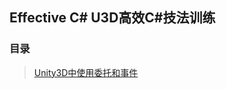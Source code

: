 ## Effective C# U3D高效C#技法训练  

### 目录  
> [Unity3D中使用委托和事件](https://github.com/XINCGer/Unity3DTraining/tree/master/Effective%20C%23/Delegate_EventTraining)  
